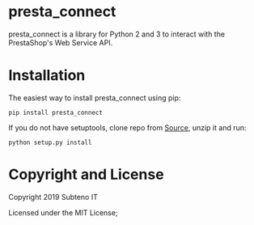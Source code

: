 presta_connect
==============

presta_connect is a library for Python 2 and 3 to interact with the PrestaShop's Web Service API.

Installation
============

The easiest way to install presta_connect using pip:

    pip install presta_connect

If you do not have setuptools, clone repo from [Source], unzip it and run:

    python setup.py install


Copyright and License
=====================

Copyright 2019 Subteno IT

Licensed under the MIT License;

[Source]: https://github.com/subteno-it/presta_connect
